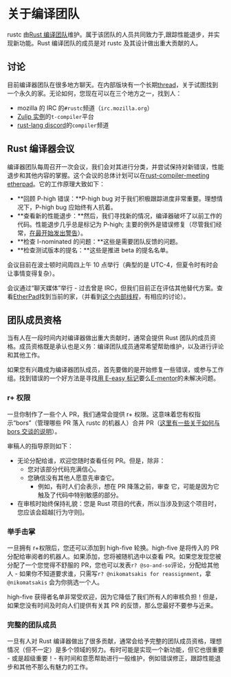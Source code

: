 # 关于编译团队

rustc 由[Rust 编译团队][team]维护。属于该团队的人员共同致力于,跟踪性能退步，并实现新功能。Rust 编译团队的成员是对 rustc 及其设计做出重大贡献的人。

[team]: https://www.rust-lang.org/governance/teams/language-and-compiler

## 讨论

目前编译器团队在很多地方聊天。在内部版块有一个长期[thread]，关于试图找到一个永久的家。无论如何，您现在可以在三个地方之一，找到人：

- mozilla 的 IRC 的`#rustc`频道（`irc.mozilla.org`）
- [Zulip 实例](https://rust-lang.zulipchat.com/#narrow/stream/131828-t-compiler)的`t-compiler`平台
- [rust-lang discord](https://discord.gg/rust-lang)的`compiler`频道

## Rust 编译器会议

编译器团队每周召开一次会议，我们会对其进行分类，并尝试保持对新错误，性能退步和其他内容的掌握。这个会议的总体计划可以在[rust-compiler-meeting etherpad][etherpad]。它的工作原理大致如下：

- **回顾 P-high 错误：**P-high bug 对于我们积极跟踪进度非常重要。理想情况下，P-high bug 应始终有人抗着。
- **查看新的性能退步：**然后，我们寻找新的情况，编译器破坏了以前工作的代码。性能退步几乎总是标记为 P-high; 主要的例外是错误修复（尽管我们经常，[在最开始发出警告][procedure]）。
- **检查 I-nominated 的问题：**这些是需要团队反馈的问题。
- **检查测试版本的提名：**这些是推进 be​​ta 的提名名单。

会议目前在波士顿时间周四上午 10 点举行（典型的是 UTC-4，但夏令时有时会让事情变得复杂）。

会议通过“聊天媒体”举行 - 过去曾是 IRC，但我们目前正在评估其他替代方案。查看[EtherPad]找到当前的家，（并看到[这个内部线程][thread]，有相应的讨论）。

[etherpad]: https://public.etherpad-mozilla.org/p/rust-compiler-meeting
[thread]: https://internals.rust-lang.org/t/where-should-the-compiler-team-and-perhaps-working-groups-chat/7894
[procedure]: https://forge.rust-lang.org/rustc-bug-fix-procedure.html

## 团队成员资格

当有人在一段时间内对编译器做出重大贡献时，通常会提供 Rust 团队的成员资格。成员资格既是承认也是义务：编译团队成员通常希望帮助维护，以及进行评论和其他工作。

如果您有兴趣成为编译器团队成员，首先要做的是开始修复一些错误，或参与工作组。找到错误的一个好方法是寻找[用 E-easy 标记](https://github.com/rust-lang/rust/issues?q=is%3Aopen+is%3Aissue+label%3AE-easy)要么[E-mentor](https://github.com/rust-lang/rust/issues?q=is%3Aopen+is%3Aissue+label%3AE-mentor)的未解决问题。

### r+ 权限

一旦你制作了一些个人 PR，我们通常会提供 r+ 权限。这意味着您有权指示“bors”（管理哪些 PR 落入 rustc 的机器人）合并 PR（[这里有一些关于如何与 bors 交谈的说明][homu-guide]）。

[homu-guide]: https://buildbot2.rust-lang.org/homu/

审稿人的指导原则如下：

- 无论分配给谁，欢迎您随时查看任何 PR。但是，除非：
  - 您对该部分代码充满信心。
  - 您确信没有其他人愿意先审查它。
    - 例如，有时人们会表示，想在 PR 降落之前，审查 它，可能是因为它触及了代码中特别敏感的部分。
- 在审核时始终保持礼貌：您是 Rust 项目的代表，所以当涉及到这个项目时，您应该会超越[行为守则]。

[code of conduct]: https://www.rust-lang.org/policies/code-of-conduct

### 举手击掌

一旦拥有 r+权限后，您还可以添加到 high-five 轮换。high-five 是将传入的 PR 分配给审阅者的机器人。如果添加，您将被随机选中以查看 PR。如果您发现您被分配了一个您觉得不舒服的 PR，您也可以发表`r? @so-and-so`评论，分配给其他人 - 如果你不知道要求谁，只需写`r? @nikomatsakis for reassignment`，拿 `@nikomatsakis` 会为你挑选一个人。

[hi5]: https://github.com/rust-highfive

high-five 获得者名单非常受欢迎，因为它降低了我们所有人的审核负担！但是，如果您没有时间及时向人们提供有关其 PR 的反馈，那么您最好不要参与近来。

### 完整的团队成员

一旦有人对 Rust 编译器做出了很多贡献，通常会给予完整的团队成员资格，理想情况（但不一定）是多个领域的努力。有时可能是实现一个新功能，但它也很重要 - 或是超级重要！- 有时间和意愿帮助进行一般维护，例如错误修正，跟踪性能退步和其他不那么有魅力的工作。
